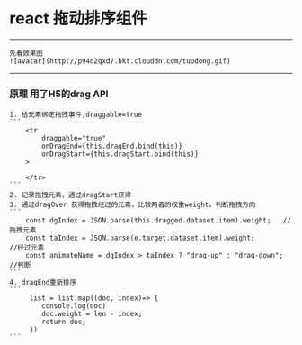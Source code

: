 # react 拖动排序组件

---
    先看效果图
    ![avatar](http://p94d2qxd7.bkt.clouddn.com/tuodong.gif)
---

### 原理 用了H5的drag API
    1. 给元素绑定拖拽事件,draggable=true
    ```
        <tr
            draggable="true"
            onDragEnd={this.dragEnd.bind(this)}
            onDragStart={this.dragStart.bind(this)}
        >

        </tr>
    ```
    2. 记录拖拽元素，通过dragStart获得
    3. 通过dragOver 获得拖拽经过的元素，比较两者的权重weight，判断拖拽方向
    ```
        const dgIndex = JSON.parse(this.dragged.dataset.item).weight;   //拖拽元素
        const taIndex = JSON.parse(e.target.dataset.item).weight;           //经过元素
        const animateName = dgIndex > taIndex ? "drag-up" : "drag-down";    //判断
    ```
    4. dragEnd重新排序
    ```
         list = list.map((doc, index)=> {
            console.log(doc)
            doc.weight = len - index;
            return doc;
         })
    ```
